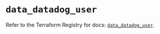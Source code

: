 # `data_datadog_user`

Refer to the Terraform Registry for docs: [`data_datadog_user`](https://registry.terraform.io/providers/datadog/datadog/3.72.0/docs/data-sources/user).
